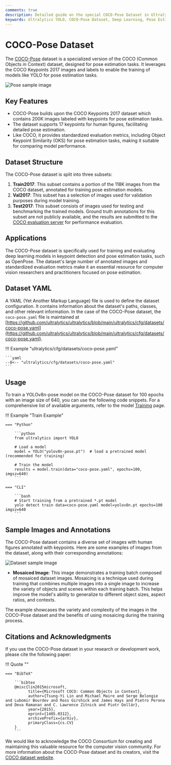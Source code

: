 ```yaml
---
comments: true
description: Detailed guide on the special COCO-Pose Dataset in Ultralytics. Learn about its key features, structure, and usage in pose estimation tasks with YOLO.
keywords: Ultralytics YOLO, COCO-Pose Dataset, Deep Learning, Pose Estimation, Training Models, Dataset YAML, openpose, YOLO
---
```


# COCO-Pose Dataset

The [COCO-Pose](https://cocodataset.org/#keypoints-2017) dataset is a specialized version of the COCO (Common Objects in Context) dataset, designed for pose estimation tasks. It leverages the COCO Keypoints 2017 images and labels to enable the training of models like YOLO for pose estimation tasks.

![Pose sample image](https://user-images.githubusercontent.com/26833433/277141128-cd62d09e-1eb0-4d20-9938-c55239a5cb76.jpg)

## Key Features

- COCO-Pose builds upon the COCO Keypoints 2017 dataset which contains 200K images labeled with keypoints for pose estimation tasks.
- The dataset supports 17 keypoints for human figures, facilitating detailed pose estimation.
- Like COCO, it provides standardized evaluation metrics, including Object Keypoint Similarity (OKS) for pose estimation tasks, making it suitable for comparing model performance.

## Dataset Structure

The COCO-Pose dataset is split into three subsets:

1. **Train2017**: This subset contains a portion of the 118K images from the COCO dataset, annotated for training pose estimation models.
2. **Val2017**: This subset has a selection of images used for validation purposes during model training.
3. **Test2017**: This subset consists of images used for testing and benchmarking the trained models. Ground truth annotations for this subset are not publicly available, and the results are submitted to the [COCO evaluation server](https://codalab.lisn.upsaclay.fr/competitions/7384) for performance evaluation.

## Applications

The COCO-Pose dataset is specifically used for training and evaluating deep learning models in keypoint detection and pose estimation tasks, such as OpenPose. The dataset's large number of annotated images and standardized evaluation metrics make it an essential resource for computer vision researchers and practitioners focused on pose estimation.

## Dataset YAML

A YAML (Yet Another Markup Language) file is used to define the dataset configuration. It contains information about the dataset's paths, classes, and other relevant information. In the case of the COCO-Pose dataset, the `coco-pose.yaml` file is maintained at [https://github.com/ultralytics/ultralytics/blob/main/ultralytics/cfg/datasets/coco-pose.yaml](https://github.com/ultralytics/ultralytics/blob/main/ultralytics/cfg/datasets/coco-pose.yaml).

!!! Example "ultralytics/cfg/datasets/coco-pose.yaml"

    ```yaml
    --8<-- "ultralytics/cfg/datasets/coco-pose.yaml"
    ```

## Usage

To train a YOLOv8n-pose model on the COCO-Pose dataset for 100 epochs with an image size of 640, you can use the following code snippets. For a comprehensive list of available arguments, refer to the model [Training](../../modes/train.md) page.

!!! Example "Train Example"

    === "Python"

        ```python
        from ultralytics import YOLO

        # Load a model
        model = YOLO("yolov8n-pose.pt")  # load a pretrained model (recommended for training)

        # Train the model
        results = model.train(data="coco-pose.yaml", epochs=100, imgsz=640)
        ```

    === "CLI"

        ```bash
        # Start training from a pretrained *.pt model
        yolo detect train data=coco-pose.yaml model=yolov8n.pt epochs=100 imgsz=640
        ```

## Sample Images and Annotations

The COCO-Pose dataset contains a diverse set of images with human figures annotated with keypoints. Here are some examples of images from the dataset, along with their corresponding annotations:

![Dataset sample image](https://user-images.githubusercontent.com/26833433/239690150-a9dc0bd0-7ad9-4b78-a30f-189ed727ea0e.jpg)

- **Mosaiced Image**: This image demonstrates a training batch composed of mosaiced dataset images. Mosaicing is a technique used during training that combines multiple images into a single image to increase the variety of objects and scenes within each training batch. This helps improve the model's ability to generalize to different object sizes, aspect ratios, and contexts.

The example showcases the variety and complexity of the images in the COCO-Pose dataset and the benefits of using mosaicing during the training process.

## Citations and Acknowledgments

If you use the COCO-Pose dataset in your research or development work, please cite the following paper:

!!! Quote ""

    === "BibTeX"

        ```bibtex
        @misc{lin2015microsoft,
              title={Microsoft COCO: Common Objects in Context},
              author={Tsung-Yi Lin and Michael Maire and Serge Belongie and Lubomir Bourdev and Ross Girshick and James Hays and Pietro Perona and Deva Ramanan and C. Lawrence Zitnick and Piotr Dollár},
              year={2015},
              eprint={1405.0312},
              archivePrefix={arXiv},
              primaryClass={cs.CV}
        }
        ```

We would like to acknowledge the COCO Consortium for creating and maintaining this valuable resource for the computer vision community. For more information about the COCO-Pose dataset and its creators, visit the [COCO dataset website](https://cocodataset.org/#home).
